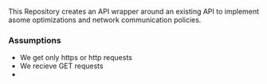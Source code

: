 This Repository creates an API wrapper around an existing API to  implement asome optimizations and network communication policies.

### Assumptions 
- We get only https or http requests
- We recieve GET requests 
- 